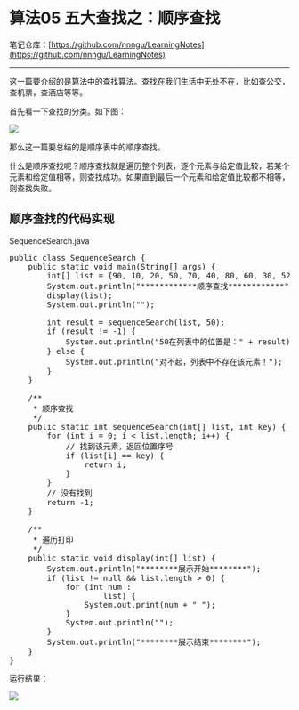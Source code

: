 # 算法05 五大查找之：顺序查找

笔记仓库：[https://github.com/nnngu/LearningNotes](https://github.com/nnngu/LearningNotes)    

---

这一篇要介绍的是算法中的查找算法。查找在我们生活中无处不在，比如查公交，查机票，查酒店等等。

首先看一下查找的分类。如下图：

![][1]

那么这一篇要总结的是顺序表中的顺序查找。

什么是顺序查找呢？顺序查找就是遍历整个列表，逐个元素与给定值比较，若某个元素和给定值相等，则查找成功。如果直到最后一个元素和给定值比较都不相等，则查找失败。

## 顺序查找的代码实现

SequenceSearch.java

<pre>public class SequenceSearch {
    public static void main(String[] args) {
        int[] list = {90, 10, 20, 50, 70, 40, 80, 60, 30, 52};
        System.out.println("************顺序查找************");
        display(list);
        System.out.println("");

        int result = sequenceSearch(list, 50);
        if (result != -1) {
            System.out.println("50在列表中的位置是：" + result);
        } else {
            System.out.println("对不起，列表中不存在该元素！");
        }
    }

    /**
     * 顺序查找
     */
    public static int sequenceSearch(int[] list, int key) {
        for (int i = 0; i < list.length; i++) {
            // 找到该元素，返回位置序号
            if (list[i] == key) {
                return i;
            }
        }
        // 没有找到
        return -1;
    }

    /**
     * 遍历打印
     */
    public static void display(int[] list) {
        System.out.println("********展示开始********");
        if (list != null && list.length > 0) {
            for (int num :
                    list) {
                System.out.print(num + " ");
            }
            System.out.println("");
        }
        System.out.println("********展示结束********");
    }
}</pre>

运行结果：

![][2]


  [1]: https://www.github.com/nnngu/FigureBed/raw/master/2018/1/21/1516484702085.jpg
  [2]: https://www.github.com/nnngu/FigureBed/raw/master/2018/1/21/1516484738026.jpg